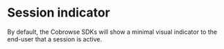 # Session indicator

By default, the Cobrowse SDKs will show a minimal visual indicator to the end-user that a session is active. 


